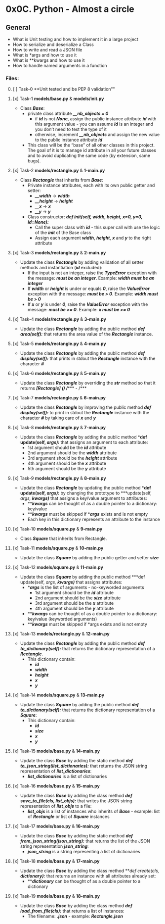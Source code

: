 # 0x0C. Python - Almost a circle

## General
   - What is Unit testing and how to implement it in a large project
   - How to serialize and deserialize a Class
   - How to write and read a JSON file
   - What is *args and how to use it
   - What is **kwargs and how to use it
   - How to handle named arguments in a function


### Files:

0. [ ] Task-0 **Unit tested and be PEP 8 validation""

1. [x] Task-1  **models/base.py** & **models/__init__.py**
   - Class ***Base***:
     - private class attribute ***__nb_objects = 0***
       - if ***id*** is not ***None***, assign the public instance attribute ***id*** with this argument value - you can assume ***id*** is an integer and you don’t need to test the type of it
       - otherwise, increment ***__nb_objects*** and assign the new value to the public instance attribute ***id***
     - This class will be the “base” of all other classes in this project. The goal of it is to manage id attribute in all your future classes and to avoid duplicating the same code (by extension, same bugs).

2. [x] Task-2 **models/rectangle.py** & **1-main.py**
   - Class ***Rectangle*** that inherits from ***Base***:
     - Private instance attributes, each with its own public getter and setter:
       - ***__width*** -> ***width***
       - ***__height*** -> ***height***
       - ***__x*** -> ***x***
       - ***__y*** -> ***y***
     - Class constructor: ***def __init__(self, width, height, x=0, y=0, id=None):***
       - Call the super class with ***id*** - this super call with use the logic of the ***__init__*** of the Base class
       - Assign each argument ***width***, ***height***, ***x*** and ***y*** to the right attribute

3. [x] Task-3 **models/rectangle.py** & **2-main.py**
   - Update the class ***Rectangle*** by adding validation of all setter methods and instantiation (***id*** excluded):
     - If the input is not an integer, raise the ***TypeError*** exception with the message: ***<name of the attribute> must be an integer***. Example: ***width must be an integer***
     - If ***width*** or ***height*** is under or equals ***0***, raise the ***ValueError*** exception with the message: ***<name of the attribute> must be > 0***. Example: ***width must be > 0***
     - If ***x*** or ***y*** is under ***0***, raise the ***ValueError*** exception with the message: ***<name of the attribute> must be >= 0***. Example: ***x must be >= 0***

4. [x] Task-4 **models/rectangle.py** & **3-main.py**
   - Update the class ***Rectangle*** by adding the public method ***def area(self):*** that returns the area value of the ***Rectangle*** instance.

5. [x] Task-5 **models/rectangle.py** & **4-main.py**
   - Update the class ***Rectangle*** by adding the public method ***def display(self):*** that prints in stdout the ***Rectangle*** instance with the character ***#***

6. [x] Task-6 **models/rectangle.py** & **5-main.py**
   - Update the class ***Rectangle*** by overriding the ***__str__*** method so that it returns ***[Rectangle] (***<id>***) ***<x>***/***<y>*** - ***<width>***/***<height>******

7. [x] Task-7 **models/rectangle.py** & **6-main.py**
   - Update the class ***Rectangle*** by improving the public method ***def display(self):*** to print in stdout the ***Rectangle*** instance with the character ***#*** by taking care of ***x*** and ***y***

8. [x] Task-8 **models/rectangle.py** & **7-main.py**
   - Update the class ***Rectangle*** by adding the public method ***def update(self, *args):*** that assigns an argument to each attribute:
     - 1st argument should be the ***id*** attribute
     - 2nd argument should be the ***width*** attribute
     - 3rd argument should be the ***height*** attribute
     - 4th argument should be the ***x*** attribute
     - 5th argument should be the ***y*** attribute

9. [x] Task-9 **models/rectangle.py** & **8-main.py**
   - Update the class ***Rectangle*** by updating the public method ***def update(self, *args):*** by changing the prototype to ***update(self, *args, **kwargs)*** that assigns a key/value argument to attributes:
     - *****kwargs*** can be thought of as a double pointer to a dictionary: key/value
     - *****kwargs*** must be skipped if ****args*** exists and is not empty
     - Each key in this dictionary represents an attribute to the instance

10. [x] Task-10 **models/square.py** & **9-main.py**
    - Class ***Square*** that inherits from Rectangle.

11. [x] Task-11 **models/square.py** & **10-main.py**
    - Update the class ***Square*** by adding the public getter and setter ***size***

12. [x] Task-12 **models/square.py** & **11-main.py**
    - Update the class ***Square*** by adding the public method ***def update(self, *args, **kwargs)*** that assigns attributes:
      - ****args*** is the list of arguments - no-keyworded arguments
        - 1st argument should be the ***id*** attribute
        - 2nd argument should be the ***size*** attribute
        - 3rd argument should be the ***x*** attribute
        - 4th argument should be the ***y*** attribute
      - *****kwargs*** can be thought of as a double pointer to a dictionary: key/value (keyworded arguments)
      - *****kwargs*** must be skipped if *args exists and is not empty

13. [x] Task-13 **models/rectangle.py** & **12-main.py**
    - Update the class ***Rectangle*** by adding the public method ***def to_dictionary(self):*** that returns the dictionary representation of a ***Rectangle***.
      - This dictionary contain:
        - ***id***
        - ***width***
        - ***height***
        - ***x***
        - ***y***

14. [x] Task-14 **models/square.py** & **13-main.py**
    - Update the class ***Square*** by adding the public method ***def to_dictionary(self):*** that returns the dictionary representation of a ***Square***:
      - This dictionary contain:
        - ***id***
        - ***size***
        - ***x***
        - ***y***

15. [x] Task-15 **models/base.py** & **14-main.py**
    - Update the class ***Base*** by adding the static method ***def to_json_string(list_dictionaries):*** that returns the JSON string representation of ***list_dictionaries***:
      - ***list_dictionaries*** is a list of dictionaries

16. [x] Task-16 **models/base.py** & **15-main.py**
    - Update the class ***Base*** by adding the class method ***def save_to_file(cls, list_objs):*** that writes the JSON string representation of ***list_objs*** to a file:
      - ***list_objs*** is a list of instances who inherits of ***Base*** - example: list of ***Rectangle*** or list of ***Square*** instances

17. [x] Task-17 **models/base.py** & **16-main.py**
    - Update the class ***Base*** by adding the static method ***def from_json_string(json_string):*** that returns the list of the JSON string representation ***json_string***:
      - ***json_string*** is a string representing a list of dictionaries

18. [x] Task-18 **models/base.py** & **17-main.py**
    - Update the class ***Base*** by adding the class method ***def create(cls, **dictionary):*** that returns an instance with all attributes already set:
      - *****dictionary*** can be thought of as a double pointer to a dictionary

19. [x] Task-19 **models/base.py** & **18-main.py**
    - Update the class ***Base*** by adding the class method ***def load_from_file(cls):*** that returns a list of instances:
      - The filename: ***<Class name>.json*** - example: ***Rectangle.json***

